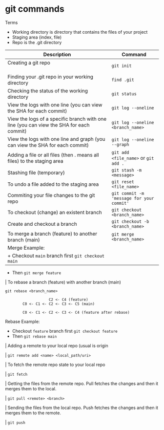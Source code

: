 # git commands

Terms
- Working directory is directory that contains the files of your project
- Staging area (index, file)
- Repo is the .git directory

| Description                                                                                                  | Command                                                  |
| ------------------------------------------------------------------------------------------------------------ | -------------------------------------------------------- |
| Creating a git repo                                                                                          | ```git init```                                           |
| Finding your .git repo in your working directory                                                             | ```find .git```                                          |
| Checking the status of the working directory                                                                 | ```git status```                                         |
| View the logs with one line (you can view the SHA for each commit)                                           | ```git log --oneline```                                  |
| View the logs of a specific branch with one line (you can view the SHA for each commit)                      | ```git log --oneline <branch_name>```                    |
| View the logs with one line and graph (you can view the SHA for each commit)                                 | ```git log --oneline --graph```                          |
| Adding a file or all files (then . means all files) to the staging area                                      | ```git add <file_name>``` or ```git add .```             |
| Stashing file (temporary)                                                                                    | ```git stash -m <message>```                             |
| To undo a file added to the staging area                                                                     | ```git reset <file_name>```                              |
| Commiting your file changes to the git repo                                                                  | ```git commit -m 'message for your commit'```            |
| To checkout (change) an existent branch                                                                      | ```git checkout <branch_name>```                         |
| Create and checkout a branch                                                                                 | ```git checkout -b <branch_name>```                      |
| To merge a branch (feature) to another branch (main)                                                         | ```git merge <branch_name>```                            |
|                                                                                                                Merge Example:                                           |
|                                                                                                                + Checkout `main` branch first ```git checkout main```   |
  + Then ```git merge feature```

| To rebase a branch (feature) with another branch (main)

```git rebase <branch_name>```

                        C2 <- C4 (feature)
            C0 <- C1 <- C2 <- C3 <- C5 (main)

            C0 <- C1 <- C2 <- C3 <- C4 (feature after rebase)

Rebase Example:
  + Checkout `feature` branch first ```git checkout feature```
  + Then ```git rebase main```

| Adding a remote to your local repo (usual <name> is origin

| ```git remote add <name> <local_path/uri>```

| To fetch the remote repo state to your local repo

| ```git fetch```

| Getting the files from the remote repo. Pull fetches the changes and then it merges them to the local.

| ```git pull <remote> <branch>```

| Sending the files from the local repo. Push fetches the changes and then it merges them to the remote.

| ```git push```





